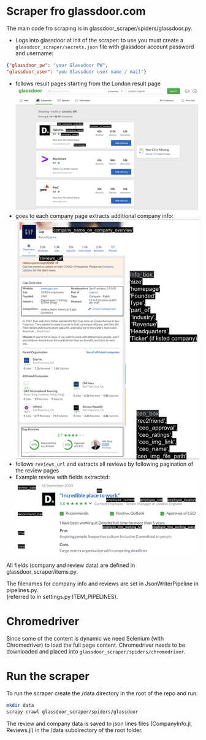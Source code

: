 # Scraper fro glassdoor.com

The main code fro scraping is in glassdoor_scraper/spiders/glassdoor.py.
- Logs into glassdoor at init of the scraper: 
to use you must create a `glassdoor_scraper/secrets.json` file with glassdoor account password and username:
```json
{"glassdoor_pw": "your Glassdoor PW",
"glassdoor_user": "you Glassdoor user name / mail"}
```

- follows result pages starting from the London result page 
![](example_images/resultpage.png)
- goes to each company page extracts additional company info:
![](example_images/companypage.png)
- follows `reviews_url` and extracts all reviews by following pagination of the review pages
- Example review with fields extracted:
![](example_images/reviewexample.png)

All fields (company and review data) are defined in glassdoor_scraper/items.py.

The filenames for company info and reviews are set in JsonWriterPipeline in pipelines.py.   
(referred to in settings.py ITEM_PIPELINES).

# Chromedriver

Since some of the content is dynamic we need Selenium (with Chromedriver) to load the 
 full page content.  Chromedriver needs to be downloaded 
 and placed into `glassdoor_scraper/spiders/chromedriver`.
 
 # Run the scraper
To run the scraper create the /data directory in the root of the repo  and run: 

```bash
mkdir data
scrapy crawl glassdoor_scraper/spiders/glassdoor
```
The review and company data is saved to 
json lines files (CompanyInfo.jl, Reviews.jl) 
in the /data subdirectory of the root folder.
